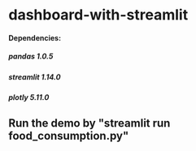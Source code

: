 # dashboard-with-streamlit

#### Dependencies:
##### pandas 1.0.5
##### streamlit 1.14.0
##### plotly 5.11.0

## Run the demo by "streamlit run food_consumption.py"
